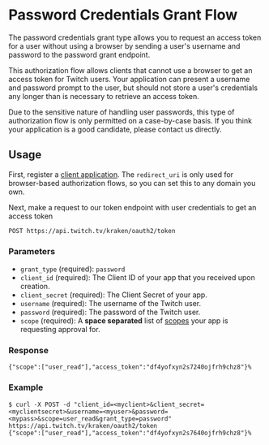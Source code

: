 # Password Credentials Grant Flow

The password credentials grant type allows you to request an access token for a user without using a browser by sending a user's username and password to the password grant endpoint.

This authorization flow allows clients that cannot use a browser to get an access token for Twitch users. Your application can present a username and password prompt to the user, but should not store a user's credentials any longer than is necessary to retrieve an access token.

Due to the sensitive nature of handling user passwords, this type of authorization flow is only permitted on a case-by-case basis. If you think your application is a good candidate, please contact us directly.

## Usage

First, register a [client application][]. The `redirect_uri` is only used for browser-based authorization flows, so you can set this to any domain you own.

[client application]: http://www.twitch.tv/settings?section=applications

Next, make a request to our token endpoint with user credentials to get an access token

    POST https://api.twitch.tv/kraken/oauth2/token

### Parameters

- `grant_type` (required): `password`
- `client_id` (required): The Client ID of your app that you received upon creation.
- `client_secret` (required): The Client Secret of your app.
- `username` (required): The username of the Twitch user.
- `password` (required): The password of the Twitch user.
- `scope` (required): A **space separated** list of [scopes](API#wiki-scope) your app is requesting approval for.

### Response

    {"scope":["user_read"],"access_token":"df4yofxyn2s7240ojfrh9chz8"}%  

### Example

    $ curl -X POST -d "client_id=<myclient>&client_secret=<myclientsecret>&username=<myuser>&password=<mypass>&scope=user_read&grant_type=password" https://api.twitch.tv/kraken/oauth2/token
    {"scope":["user_read"],"access_token":"df4yofxyn2s7640ojfrh9chz8"}%       